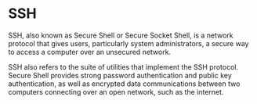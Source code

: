 # SSH
SSH, also known as Secure Shell or Secure Socket Shell, is a network protocol
that gives users, particularly system administrators, a secure way to access a
computer over an unsecured network.

SSH also refers to the suite of utilities that implement the SSH protocol.
Secure Shell provides strong password authentication and public key
authentication, as well as encrypted data communications between two computers
connecting over an open network, such as the internet.

